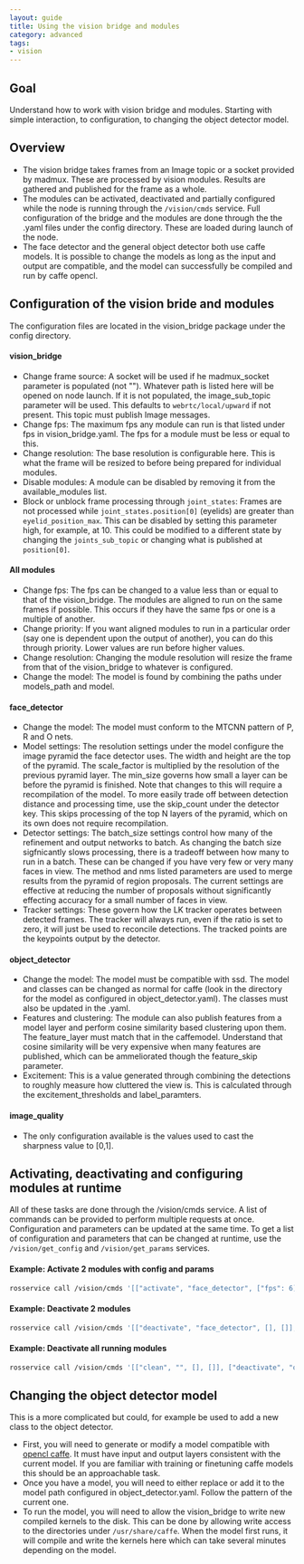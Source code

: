 ```yaml
---
layout: guide
title: Using the vision bridge and modules
category: advanced
tags: 
- vision
---
```


## Goal
Understand how to work with vision bridge and modules. Starting with simple interaction, to configuration, to changing the object detector model.

## Overview
- The vision bridge takes frames from an Image topic or a socket provided by madmux. These are processed by vision modules. Results are gathered and published for the frame as a whole.
- The modules can be activated, deactivated and partially configured while the node is running through the `/vision/cmds` service. Full configuration of the bridge and the modules are done through the the .yaml files under the config directory. These are loaded during launch of the node.
- The face detector and the general object detector both use caffe models. It is possible to change the models as long as the input and output are compatible, and the model can successfully be compiled and run by caffe opencl.

## Configuration of the vision bride and modules
The configuration files are located in the vision_bridge package under the config directory.

#### vision_bridge
- Change frame source: 
    A socket will be used if he madmux_socket parameter is populated (not ""). Whatever path is listed here will be opened on node launch. If it is not populated, the image_sub_topic parameter will be used. This defaults to `webrtc/local/upward` if not present. This topic must publish Image messages.
- Change fps:
    The maximum fps any module can run is that listed under fps in vision_bridge.yaml. The fps for a module must be less or equal to this.
- Change resolution:
    The base resolution is configurable here. This is what the frame will be resized to before being prepared for individual modules. 
- Disable modules:
    A module can be disabled by removing it from the available_modules list.
- Block or unblock frame processing through `joint_states`:
    Frames are not processed while `joint_states.position[0]` (eyelids) are greater than `eyelid_position_max`. This can be disabled by setting this parameter high, for example, at 10. This could be modified to a different state by changing the `joints_sub_topic` or changing what is published at `position[0]`.

#### All modules
- Change fps:
    The fps can be changed to a value less than or equal to that of the vision_bridge. The modules are aligned to run on the same frames if possible. This occurs if they have the same fps or one is a multiple of another.
- Change priority:
    If you want aligned modules to run in a particular order (say one is dependent upon the output of another), you can do this through priority. Lower values are run before higher values.
- Change resolution: 
    Changing the module resolution will resize the frame from that of the vision_bridge to whatever is configured.
- Change the model:
    The model is found by combining the paths under models_path and model. 

#### face_detector
- Change the model:
    The model must conform to the MTCNN pattern of P, R and O nets. 
- Model settings:
    The resolution settings under the model configure the image pyramid the face detector uses. The width and height are the top of the pyramid. The scale_factor is multiplied by the resolution of the previous pyramid layer. The min_size governs how small a layer can be before the pyramid is finished. Note that changes to this will require a recompilation of the model. To more easily trade off between detection distance and processing time, use the skip_count under the detector key. This skips processing of the top N layers of the pyramid, which on its own does not require recompilation.
- Detector settings:
    The batch_size settings control how many of the refinement and output networks to batch. As changing the batch size sigfnicantly slows processing, there is a tradeoff between how many to run in a batch. These can be changed if you have very few or very many faces in view.
    The method and nms listed parameters are used to merge results from the pyramid of region proposals. The current settings are effective at reducing the number of proposals without significantly effecting accuracy for a small number of faces in view.
- Tracker settings:
    These govern how the LK tracker operates between detected frames. The tracker will always run, even if the ratio is set to zero, it will just be used to reconcile detections. The tracked points are the keypoints output by the detector.

#### object_detector
- Change the model:
    The model must be compatible with ssd. The model and classes can be changed as normal for caffe (look in the directory for the model as configured in object_detector.yaml). The classes must also be updated in the .yaml.
- Features and clustering:
    The module can also publish features from a model layer and perform cosine similarity based clustering upon them. The feature_layer must match that in the caffemodel. Understand that cosine similarity will be very expensive when many features are published, which can be ammeliorated though the feature_skip parameter.
- Excitement:
    This is a value generated through combining the detections to roughly measure how cluttered the view is. This is calculated through the excitement_thresholds and label_paramters.

#### image_quality
- The only configuration available is the values used to cast the sharpness value to [0,1].

## Activating, deactivating and configuring modules at runtime
All of these tasks are done through the /vision/cmds service. A list of commands can be provided to perform multiple requests at once. Configuration and parameters can be updated at the same time. To get a list of configuration and parameters that can be changed at runtime, use the ``/vision/get_config`` and ``/vision/get_params`` services.

#### Example: Activate 2 modules with config and params

```sh
rosservice call /vision/cmds '[["activate", "face_detector", ["fps": 6], ["skip_ratio", 3]], ["activate", "object_detector", ["fps": 6], []]]'
```

#### Example: Deactivate 2 modules
```sh
rosservice call /vision/cmds '[["deactivate", "face_detector", [], []], ["deactivate", "object_detector", [], []]]'
```

#### Example: Deactivate all running modules
```sh
rosservice call /vision/cmds '[["clean", "", [], []], ["deactivate", "object_detector", [], []]]'
```

## Changing the object detector model
This is a more complicated but could, for example be used to add a new class to the object detector.
- First, you will need to generate or modify a model compatible with [opencl caffe](https://github.com/01org/caffe). It must have input and output layers consistent with the current model. If you are familiar with training or finetuning caffe models this should be an approachable task.
- Once you have a model, you will need to either replace or add it to the model path configured in object_detector.yaml. Follow the pattern of the current one.
- To run the model, you will need to allow the vision_bridge to write new compiled kernels to the disk. This can be done by allowing write access to the directories under `/usr/share/caffe`. When the model first runs, it will compile and write the kernels here which can take several minutes depending on the model.
